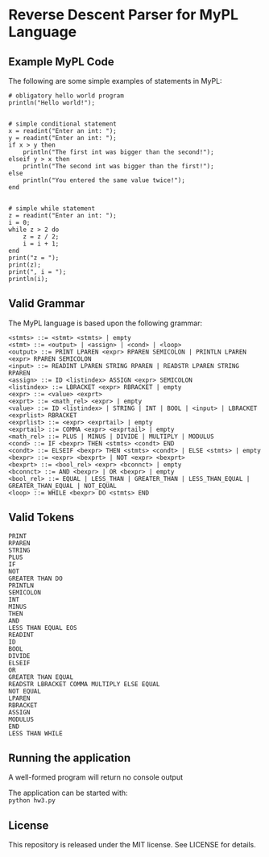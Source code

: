 # Reverse Descent Parser for MyPL Language

## Example MyPL Code
The following are some simple examples of statements in MyPL:
```
# obligatory hello world program
println("Hello world!");


# simple conditional statement
x = readint("Enter an int: ");
y = readint("Enter an int: ");
if x > y then
    println("The first int was bigger than the second!");
elseif y > x then
    println("The second int was bigger than the first!");
else
    println("You entered the same value twice!");
end


# simple while statement
z = readint("Enter an int: ");
i = 0;
while z > 2 do
    z = z / 2;
    i = i + 1;
end
print("z = ");
print(z);
print(", i = ");
println(i);
```

## Valid Grammar
The MyPL language is based upon the following grammar:
```
<stmts> ::= <stmt> <stmts> | empty
<stmt> ::= <output> | <assign> | <cond> | <loop>
<output> ::= PRINT LPAREN <expr> RPAREN SEMICOLON | PRINTLN LPAREN <expr> RPAREN SEMICOLON
<input> ::= READINT LPAREN STRING RPAREN | READSTR LPAREN STRING RPAREN
<assign> ::= ID <listindex> ASSIGN <expr> SEMICOLON
<listindex> ::= LBRACKET <expr> RBRACKET | empty
<expr> ::= <value> <exprt>
<exprt> ::= <math_rel> <expr> | empty
<value> ::= ID <listindex> | STRING | INT | BOOL | <input> | LBRACKET <exprlist> RBRACKET
<exprlist> ::= <expr> <exprtail> | empty
<exprtail> ::= COMMA <expr> <exprtail> | empty
<math_rel> ::= PLUS | MINUS | DIVIDE | MULTIPLY | MODULUS
<cond> ::= IF <bexpr> THEN <stmts> <condt> END
<condt> ::= ELSEIF <bexpr> THEN <stmts> <condt> | ELSE <stmts> | empty
<bexpr> ::= <expr> <bexprt> | NOT <expr> <bexprt>
<bexprt> ::= <bool_rel> <expr> <bconnct> | empty
<bconnct> ::= AND <bexpr> | OR <bexpr> | empty
<bool_rel> ::= EQUAL | LESS_THAN | GREATER_THAN | LESS_THAN_EQUAL | GREATER_THAN_EQUAL | NOT_EQUAL
<loop> ::= WHILE <bexpr> DO <stmts> END
```

## Valid Tokens
```
PRINT
RPAREN
STRING
PLUS
IF
NOT
GREATER THAN DO
PRINTLN
SEMICOLON
INT
MINUS
THEN
AND
LESS THAN EQUAL EOS
READINT
ID
BOOL
DIVIDE
ELSEIF
OR
GREATER THAN EQUAL
READSTR LBRACKET COMMA MULTIPLY ELSE EQUAL
NOT EQUAL
LPAREN
RBRACKET
ASSIGN
MODULUS
END
LESS THAN WHILE
```
## Running the application
A well-formed program will return no console output

The application can be started with:  
`python hw3.py`


## License   
This repository is released under the MIT license. See LICENSE for details.
